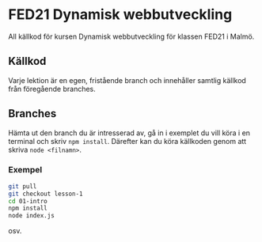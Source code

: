 # FED21 Dynamisk webbutveckling

All källkod för kursen Dynamisk webbutveckling för klassen FED21 i Malmö.

## Källkod

Varje lektion är en egen, fristående branch och innehåller samtlig källkod från föregående branches.

## Branches

Hämta ut den branch du är intresserad av, gå in i exemplet du vill köra i en terminal och skriv `npm install`. Därefter kan du köra källkoden genom att skriva `node <filnamn>`.

### Exempel

```bash
git pull
git checkout lesson-1
cd 01-intro
npm install
node index.js
```

osv.
